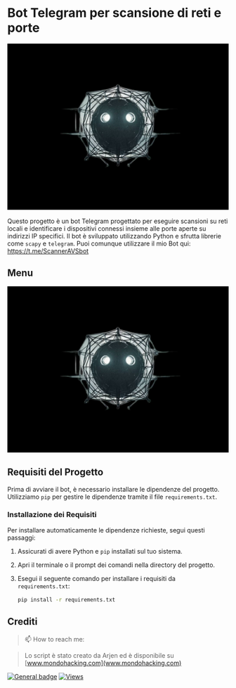 # Bot Telegram per scansione di reti e porte
[![Banner](banner.jpg)](https://github.com/arjeeeen/Scan-porte/banner.jpg)

Questo progetto è un bot Telegram progettato per eseguire scansioni su reti locali e identificare i dispositivi connessi insieme alle porte aperte su indirizzi IP specifici. Il bot è sviluppato utilizzando Python e sfrutta librerie come `scapy` e `telegram`.
Puoi comunque utilizzare il mio Bot qui: https://t.me/ScannerAVSbot
## Menu
[![Banner](banner.jpg)](https://github.com/arjeeeen/Scan-porte---Bot-Telegram/menu.png)

## Requisiti del Progetto

Prima di avviare il bot, è necessario installare le dipendenze del progetto. Utilizziamo `pip` per gestire le dipendenze tramite il file `requirements.txt`.

### Installazione dei Requisiti

Per installare automaticamente le dipendenze richieste, segui questi passaggi:

1. Assicurati di avere Python e `pip` installati sul tuo sistema.
2. Apri il terminale o il prompt dei comandi nella directory del progetto.
3. Esegui il seguente comando per installare i requisiti da `requirements.txt`:

   ```bash
   pip install -r requirements.txt

## Crediti

> 📫 How to reach me:

> Lo script è stato creato da Arjen ed è disponibile su [www.mondohacking.com](www.mondohacking.com)

[![General badge](https://img.shields.io/badge/LinkedIn-0077B5?style=for-the-badge&logo=linkedin&logoColor=white)](https://www.linkedin.com/in/arjen-van-zwam-aa0b93288/)
[![Views](https://komarev.com/ghpvc/?username=arjeeeen&label=Repository+Views)](https://github.com/arjeeeen/Scan-porte)

